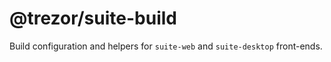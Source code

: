 # @trezor/suite-build

Build configuration and helpers for `suite-web` and `suite-desktop` front-ends.
